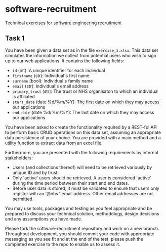 # software-recruitment
Technical exercises for software engineering recruitment

## Task 1

You have been given a data set as in the file `exercise_1.xlsx`.
This data set simulates the information we collect from potential users who wish to sign up to our web applications. It contains the following fields:

* `id` (int): A unique identifier for each individual
* `firstname` (str): Individual's first name
* `surname` (bool): Individual's family name
* `email` (str): Individual's email address
* `primary_trust` (str): The trust or NHS organisaton to which an individual is affiliated
* `start_date` (date %d/%m/%Y): The first date on which they may access our applications
* `end_date` (date %d/%m/%Y): The last date on which they may access our applications

You have been asked to create the functionality required by a REST-ful API to perform basic CRUD operations on this data set, assuming an appropriate data persistence of your choice.
You are provided with a main method and a utility function to extract data from an excel file.

Furthermore, you are presented with the following requirements by internal stakeholders:
 * Users (and collections thereof) will need to be retrieved variously by unique ID and by trust.
 * Only 'active' users should be retrieved. A user is considered 'active' during the time period between their start and end dates.
 * Before user data is stored, it must be validated to ensure that users only register with an '@nhs.' email address. Other email addresses are not permitted.

You may use tools, packages and testing as you feel appropriate and be prepared to discuss your technical solution, methodology, design decisions and any assumptions you have made.

Please fork the software-recruitment repository and work on a new branch. 
Throughout development, you should commit your code with appropriate messaging as you see fit and at the end of the test, please push the completed exercise to the repo to enable us to assess it.